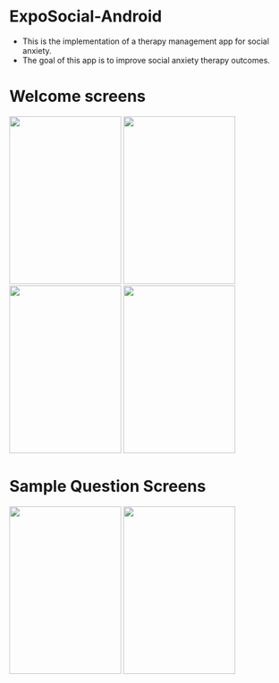 # ExpoSocial-Android 
* This is the implementation of a therapy management app for social anxiety.<br />
* The goal of this app is to improve social anxiety therapy outcomes.<br />

# Welcome screens
<img src="https://github.com/soumilchugh/ExpoSocial-Android/blob/master/WelcomeSlide1.png" height="300" width="200"> <img src="https://github.com/soumilchugh/ExpoSocial-Android/blob/master/WelcomeSlide2.png" height="300" width="200"/> <img src="https://github.com/soumilchugh/ExpoSocial-Android/blob/master/WelcomeSlide3.png" height="300" width="200"/> <img src="https://github.com/soumilchugh/ExpoSocial-Android/blob/master/unnamed.png" height="300" width="200"/>

# Sample Question Screens
<img src="https://github.com/soumilchugh/ExpoSocial-Android/blob/master/LSASQuestion1.png" height="300" width="200"> <img src="https://github.com/soumilchugh/ExpoSocial-Android/blob/master/LSASQuestion2.png" height="300" width="200">


